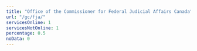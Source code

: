 ```yaml
---
title: "Office of the Commissioner for Federal Judicial Affairs Canada"
url: "/gc/fja/"
servicesOnline: 1
servicesNotOnline: 1
percentage: 0.5
noData: 0
---
```

